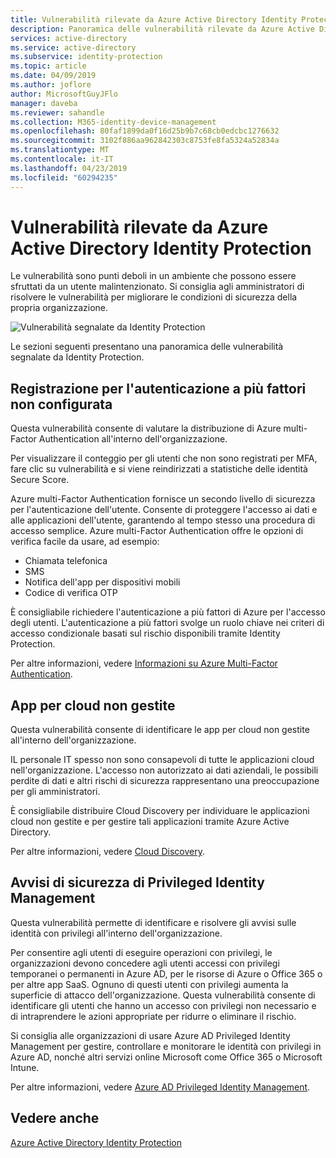 ```yaml
---
title: Vulnerabilità rilevate da Azure Active Directory Identity Protection
description: Panoramica delle vulnerabilità rilevate da Azure Active Directory Identity Protection
services: active-directory
ms.service: active-directory
ms.subservice: identity-protection
ms.topic: article
ms.date: 04/09/2019
ms.author: joflore
author: MicrosoftGuyJFlo
manager: daveba
ms.reviewer: sahandle
ms.collection: M365-identity-device-management
ms.openlocfilehash: 80faf1899da0f16d25b9b7c68cb0edcbc1276632
ms.sourcegitcommit: 3102f886aa962842303c8753fe8fa5324a52834a
ms.translationtype: MT
ms.contentlocale: it-IT
ms.lasthandoff: 04/23/2019
ms.locfileid: "60294235"
---
```

# <a name="vulnerabilities-detected-by-azure-active-directory-identity-protection"></a>Vulnerabilità rilevate da Azure Active Directory Identity Protection

Le vulnerabilità sono punti deboli in un ambiente che possono essere sfruttati da un utente malintenzionato. Si consiglia agli amministratori di risolvere le vulnerabilità per migliorare le condizioni di sicurezza della propria organizzazione.

![Vulnerabilità segnalate da Identity Protection](./media/vulnerabilities/identity-protection-vulnerabilities.png)

Le sezioni seguenti presentano una panoramica delle vulnerabilità segnalate da Identity Protection.

## <a name="multi-factor-authentication-registration-not-configured"></a>Registrazione per l'autenticazione a più fattori non configurata

Questa vulnerabilità consente di valutare la distribuzione di Azure multi-Factor Authentication all'interno dell'organizzazione.

Per visualizzare il conteggio per gli utenti che non sono registrati per MFA, fare clic su vulnerabilità e si viene reindirizzati a statistiche delle identità Secure Score.

Azure multi-Factor Authentication fornisce un secondo livello di sicurezza per l'autenticazione dell'utente. Consente di proteggere l'accesso ai dati e alle applicazioni dell'utente, garantendo al tempo stesso una procedura di accesso semplice. Azure multi-Factor Authentication offre le opzioni di verifica facile da usare, ad esempio:

* Chiamata telefonica
* SMS
* Notifica dell'app per dispositivi mobili
* Codice di verifica OTP

È consigliabile richiedere l'autenticazione a più fattori di Azure per l'accesso degli utenti. L'autenticazione a più fattori svolge un ruolo chiave nei criteri di accesso condizionale basati sul rischio disponibili tramite Identity Protection.

Per altre informazioni, vedere [Informazioni su Azure Multi-Factor Authentication](../authentication/multi-factor-authentication.md).

## <a name="unmanaged-cloud-apps"></a>App per cloud non gestite

Questa vulnerabilità consente di identificare le app per cloud non gestite all'interno dell'organizzazione.

IL personale IT spesso non sono consapevoli di tutte le applicazioni cloud nell'organizzazione. L'accesso non autorizzato ai dati aziendali, le possibili perdite di dati e altri rischi di sicurezza rappresentano una preoccupazione per gli amministratori.

È consigliabile distribuire Cloud Discovery per individuare le applicazioni cloud non gestite e per gestire tali applicazioni tramite Azure Active Directory.

Per altre informazioni, vedere [Cloud Discovery](/cloud-app-security/set-up-cloud-discovery).

## <a name="security-alerts-from-privileged-identity-management"></a>Avvisi di sicurezza di Privileged Identity Management

Questa vulnerabilità permette di identificare e risolvere gli avvisi sulle identità con privilegi all'interno dell'organizzazione.  

Per consentire agli utenti di eseguire operazioni con privilegi, le organizzazioni devono concedere agli utenti accessi con privilegi temporanei o permanenti in Azure AD, per le risorse di Azure o Office 365 o per altre app SaaS. Ognuno di questi utenti con privilegi aumenta la superficie di attacco dell'organizzazione. Questa vulnerabilità consente di identificare gli utenti che hanno un accesso con privilegi non necessario e di intraprendere le azioni appropriate per ridurre o eliminare il rischio.

Si consiglia alle organizzazioni di usare Azure AD Privileged Identity Management per gestire, controllare e monitorare le identità con privilegi in Azure AD, nonché altri servizi online Microsoft come Office 365 o Microsoft Intune.

Per altre informazioni, vedere [Azure AD Privileged Identity Management](../privileged-identity-management/pim-configure.md).

## <a name="see-also"></a>Vedere anche 

[Azure Active Directory Identity Protection](../active-directory-identityprotection.md)
